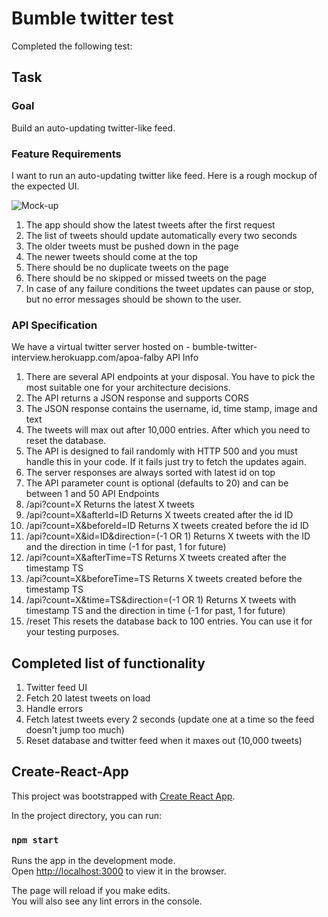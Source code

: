 # Bumble twitter test

Completed the following test:

## Task

### Goal

Build an auto-updating twitter-like feed.

### Feature Requirements

I want to run an auto-updating twitter like feed. Here is a rough mockup of the expected UI. 

![Mock-up](https://www.dropbox.com/s/v597kaxjhr9rhh4/twitter-interview-feed.png?dl=0)
 
1.	The app should show the latest tweets after the first request
2.	The list of tweets should update automatically every two seconds
3.	The older tweets must be pushed down in the page
4.	The newer tweets should come at the top
5.	There should be no duplicate tweets on the page
6.	There should be no skipped or missed tweets on the page
7.	In case of any failure conditions the tweet updates can pause or stop, but no error messages should be shown to the user.

### API Specification

We have a virtual twitter server hosted on - bumble-twitter-interview.herokuapp.com/apoa-falby
API Info
1.	There are several API endpoints at your disposal. You have to pick the most suitable one for your architecture decisions.
2.	The API returns a JSON response and supports CORS
3.	The JSON response contains the username, id, time stamp, image and text
4.	The tweets will max out after 10,000 entries. After which you need to reset the database.
5.	The API is designed to fail randomly with HTTP 500 and you must handle this in your code. If it fails just try to fetch the updates again.
6.	The server responses are always sorted with latest id on top
7.	The API parameter count is optional (defaults to 20) and can be between 1 and 50
API Endpoints
1.	/api?count=X
Returns the latest X tweets
2.	/api?count=X&afterId=ID
Returns X tweets created after the id ID
3.	/api?count=X&beforeId=ID
Returns X tweets created before the id ID
4.	/api?count=X&id=ID&direction=(-1 OR 1)
Returns X tweets with the ID and the direction in time (-1 for past, 1 for future)
5.	/api?count=X&afterTime=TS
Returns X tweets created after the timestamp TS
6.	/api?count=X&beforeTime=TS
Returns X tweets created before the timestamp TS
7.	/api?count=X&time=TS&direction=(-1 OR 1)
Returns X tweets with timestamp TS  and the direction in time (-1 for past, 1 for future)
8.	/reset
This resets the database back to 100 entries. You can use it for your testing purposes.

## Completed list of functionality

1. Twitter feed UI
2. Fetch 20 latest tweets on load
3. Handle errors
4. Fetch latest tweets every 2 seconds (update one at a time so the feed doesn't jump too much)
5. Reset database and twitter feed when it maxes out (10,000 tweets)

## Create-React-App

This project was bootstrapped with [Create React App](https://github.com/facebook/create-react-app). <br/>

In the project directory, you can run:

### `npm start`

Runs the app in the development mode. <br/>
Open [http://localhost:3000](http://localhost:3000) to view it in the browser.

The page will reload if you make edits. <br/>
You will also see any lint errors in the console.

